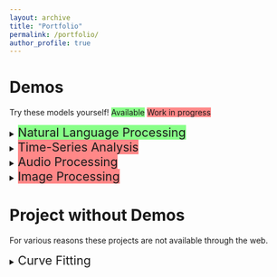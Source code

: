 ```yaml
---
layout: archive
title: "Portfolio"
permalink: /portfolio/
author_profile: true
---
```


# Demos
Try these models yourself! <span style="background-color:#88FF88">Available</span> 
<span style="background-color:#FF8888">Work in progress</span>
<details>
<summary><span style="font-size:16.0pt;background-color:#88FF88">Natural Language Processing</span></summary>

<h3>Movie Review Sentiment</h3>

A small project for me to learn how to deploy models to a server. 
Here a simple bag-of-words model to predict the sentiment of a provided movie review. 

<a href="ec2-18-216-26-152.us-east-2.compute.amazonaws.com">
Try it out yourself</a>
or read more about the model at the
<a href="https://github.com/MattInglisWhalen/MovieReviewSentiments">
GitHub repository</a>!

</details>

<details>
<summary><span style="font-size:16.0pt;background-color:#FF8888">Time-Series Analysis</span></summary>

</details>

<details>
<summary><span style="font-size:16.0pt;background-color:#FF8888">Audio Processing</span></summary>

</details>

<details>
<summary><span style="font-size:16.0pt;background-color:#FF8888">Image Processing</span></summary>

</details>


# Project without Demos

For various reasons these projects are not available through the web. 

<details>
<summary><span style="font-size:16.0pt;">Curve Fitting</span></summary>

<h3>MIW's AutoFit</h3>

This project was originally meant to be marketed online to researchers and professionals 
who need a quick way to determine the best functional model to fit their 1D data. 
This multiplatform GUI is compatible with Windows, MacOSX, and Ubuntu.
</details>

